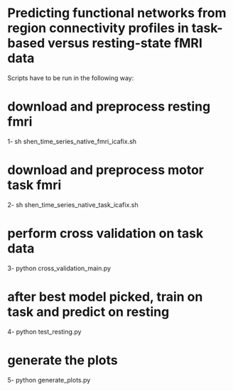 # Predicting functional networks from region connectivity profiles in task-based versus resting-state fMRI data

Scripts have to be run in the following way:

# download and preprocess resting fmri
1- sh shen_time_series_native_fmri_icafix.sh
# download and preprocess motor task fmri
2- sh shen_time_series_native_task_icafix.sh
# perform cross validation on task data
3- python cross_validation_main.py
# after best model picked, train on task and predict on resting
4- python test_resting.py
# generate the plots
5- python generate_plots.py

